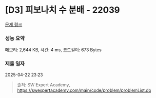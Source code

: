 # [D3] 피보나치 수 분배 - 22039 

[문제 링크](https://swexpertacademy.com/main/code/problem/problemDetail.do?contestProbId=AZGSf4TaM08DFAXd) 

### 성능 요약

메모리: 2,644 KB, 시간: 4 ms, 코드길이: 673 Bytes

### 제출 일자

2025-04-22 23:23



> 출처: SW Expert Academy, https://swexpertacademy.com/main/code/problem/problemList.do